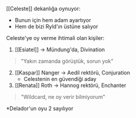 ---
---  
  
[[Celeste]] dekanlığa oynuyor:  
- Bunun için hem adam ayartıyor  
- Hem de bizi Ryld'ın üstüne salıyor  
	  
Celeste'ye oy verme ihtimali olan kişiler:  
  
1) [[Esiatel]] -> Mündung'da, Divination  
> "Yakın zamanda görüştük, sorun yok"  
2) [[Kaspar]] Nanger -> Aedil rektörü, Conjuration  
	- Celestenin en güvendiği aday  
3) [[Renata]] Roth -> Hannog rektörü, Enchanter  
>  "Wildcard, ne oy verir bilmiyorum"  
	  
*Delador'un oyu 2 sayılıyor